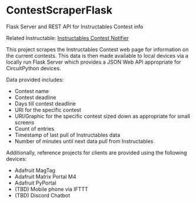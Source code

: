 # ContestScraperFlask
Flask Server and REST API for Instructables Contest info

Related Instructable:  [Instructables Contest Notifier](https://www.instructables.com/Instructables-Contest-Notifier-3-Ways/)

This project scrapes the Instructables Contest web page for information on the current contests. This data is then made available to local devices 
via a locally run Flask Server which provides a JSON Web API appropriate for CircuitPython devices.

Data provided includes:
- Contest name
- Contest deadline
- Days till contest deadline
- URI for the specific contest
- URI/Graphic for the specific contest sized down as appropriate for small screens
- Count of entries
- Timestamp of last pull of Instructables data
- Number of minutes until next data pull from Instructables

Additionally, reference projects for clients are provided using the following devices:
- Adafruit MagTag
- Adafruit Matrix Portal M4
- Adafruit PyPortal
- (TBD) Mobile phone via IFTTT
- (TBD) Discord Chatbot
